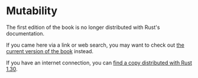 # Mutability

The first edition of the book is no longer distributed with Rust's documentation.

If you came here via a link or web search, you may want to check out [the current
version of the book](../ch03-01-variables-and-mutability.html) instead.

If you have an internet connection, you can [find a copy distributed with
Rust
1.30](https://doc.rust-lang.org/1.30.0/book/first-edition/mutability.html).
